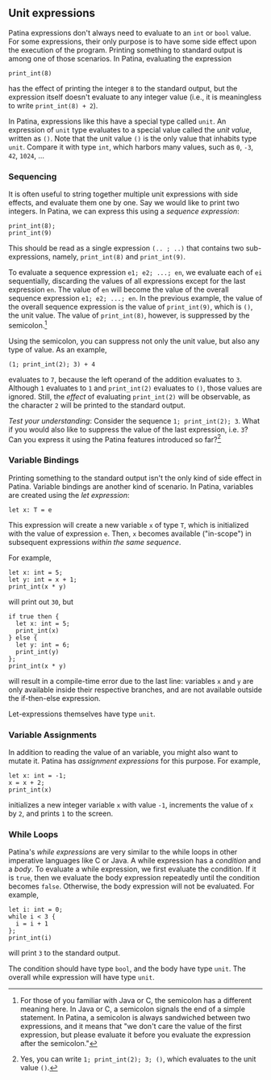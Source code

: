 ## Unit expressions

Patina expressions don't always need to evaluate to an `int` or `bool` value. For some expressions, their only purpose is to have some side effect upon the execution of the program. Printing something to standard output is among one of those scenarios. In Patina, evaluating the expression
```rust,no_run,noplayground
print_int(8)
```
has the effect of printing the integer `8` to the standard output, but the expression itself doesn't evaluate to any integer value (i.e., it is meaningless to write `print_int(8) + 2`).

In Patina, expressions like this have a special type called `unit`. An expression of `unit` type evaluates to a special value called the _unit value_, written as `()`.  Note that the unit value `()` is the only value that inhabits type `unit`. Compare it with type `int`, which harbors many values, such as `0`, `-3`, `42`, `1024`, ...


### Sequencing
It is often useful to string together multiple unit expressions with side effects, and evaluate them one by one. Say we would like to print two integers. In Patina, we can express this using a _sequence expression_:
```rust,no_run,noplayground
print_int(8);
print_int(9)
```
This should be read as a single expression `(.. ; ..)` that contains two sub-expressions, namely, `print_int(8)` and `print_int(9)`.

To evaluate a sequence expression `e1; e2; ...; en`, we evaluate each of `ei` sequentially, discarding the values of all expressions except for the last expression `en`.
The value of `en` will become the value of the overall sequence expression `e1; e2; ...; en`.
In the previous example, the value of the overall sequence expression is the value of `print_int(9)`, which is `()`, the unit value. The value of `print_int(8)`, however, is suppressed by the semicolon.[^1]

Using the semicolon, you can suppress not only the unit value, but also any type of value. As an example,
```rust,no_run,noplayground
(1; print_int(2); 3) + 4
```
evaluates to `7`, because the left operand of the addition evaluates to `3`. Although `1` evaluates to `1` and `print_int(2)` evaluates to `()`, those values are ignored. Still, the _effect_ of evaluating `print_int(2)` will be observable, as the character `2` will be printed to the standard output.

_Test your understanding_: Consider the sequence `1; print_int(2); 3`. What if you would also like to suppress the value of the last expression, i.e. `3`? Can you express it using the Patina features introduced so far?[^2]

### Variable Bindings

Printing something to the standard output isn't the only kind of side effect in Patina. Variable bindings are another kind of scenario. In Patina, variables are created using the _let expression_:
```rust,no_run,noplayground
let x: T = e
```
This expression will create a new variable `x` of type `T`, which is initialized with the value of expression `e`. Then, `x` becomes available ("in-scope") in subsequent expressions _within the same sequence_.

For example,
```rust,no_run,noplayground
let x: int = 5;
let y: int = x + 1;
print_int(x * y)
```
will print out `30`, but
```rust,no_run,noplayground
if true then {
  let x: int = 5;
  print_int(x)
} else {
  let y: int = 6;
  print_int(y)
};
print_int(x * y)
```
will result in a compile-time error due to the last line: variables `x` and `y` are only available inside their respective branches, and are not available outside the if-then-else expression.

Let-expressions themselves have type `unit`.


### Variable Assignments

In addition to reading the value of an variable, you might also want to mutate it. Patina has _assignment expressions_ for this purpose. For example,
```rust,no_run,noplayground
let x: int = -1;
x = x + 2;
print_int(x)
```
initializes a new integer variable `x` with value `-1`, increments the value of `x` by `2`, and prints `1` to the screen.


### While Loops
Patina's _while expressions_ are very similar to the while loops in other imperative languages like C or Java. A while expression has a _condition_ and a _body_. To evaluate a while expression, we first evaluate the condition. If it is `true`, then we evaluate the body expression repeatedly until the condition becomes `false`. Otherwise, the body expression will not be evaluated. For example,
```rust,no_run,noplayground
let i: int = 0;
while i < 3 {
  i = i + 1
};
print_int(i)
```
will print `3` to the standard output.

The condition should have type `bool`, and the body have type `unit`. The overall while expression will have type `unit`.


[^1]: For those of you familiar with Java or C, the semicolon has a different meaning here. In Java or C, a semicolon signals the end of a simple statement. In Patina, a semicolon is always sandwiched between two expressions, and it means that "we don't care the value of the first expression, but please evaluate it before you evaluate the expression after the semicolon."



[^2]: Yes, you can write `1; print_int(2); 3; ()`, which evaluates to the unit value `()`.
